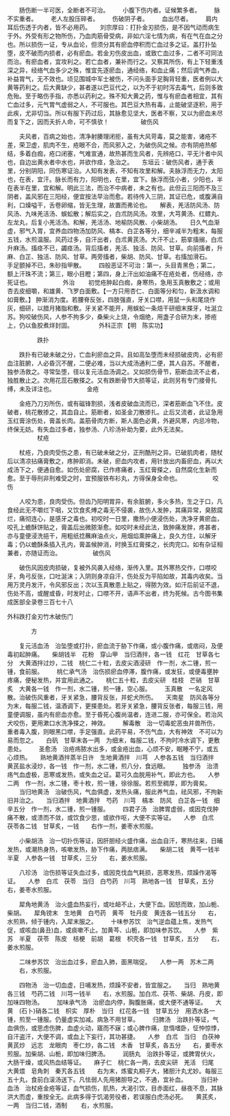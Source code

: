 <!-- { "loadSidebar": true } -->
　　肠伤断一半可医，全断者不可治。
　　小腹下伤内者。证候繁多者。
　　脉不实重者。
　　老人左股压碎者。
　　伤破阴子者。
　　血出尽者。
　　肩内耳后伤透于内者，皆不必用药。　　刘宗厚曰：打扑金刃损伤，是不因气动而病生于外。外受有形之物所伤，乃血肉筋骨受病，非如六淫七情为病，有在气在血之分也。所以损伤一证，专从血论，但须分其有瘀血停积而亡血过多之证。盖打扑坠堕，皮不破而内损者，必有瘀血。若金刃伤皮出血，或致亡血过多，二者不可同法而治。有瘀血者，宜攻利之。若亡血者，兼补而行之。又察其所伤，有上下轻重浅深之异，经络气血多少之殊，惟宜先逐瘀血，通经络，和血止痛；然后调气养血，补益胃气，无不效也。顷见围城中军士被伤，不问头面手足胸背轻重，医者例以大黄等药利之。后大黄缺少，甚者遂以巴豆代之，以为不于初时泻去毒气，后则多致危殆。至于略伤手指，亦悉以药利之。殊不知大黄之药，惟与有瘀血者相宜，其有亡血过多，元气胃气虚弱之人，不可服也。其巴豆大热有毒，止能破坚逐积，用于此疾，尤非切当。所以有服下药过后，其脉愈见坚大，医者不察，又以为瘀血未尽而复下之，因而夭折人命，可不慎欤！
　　　　　破伤风

　　夫风者，百病之始也，清净射腠理闭拒，虽有大风苛毒，莫之能害，诸疮不差，荣卫虚，肌肉不生，疮眼不合，而风邪入之，为破伤风之候。亦有阴疮热郁结，多着白痂，疮口闭塞，气难宣通，故热甚而生风者，先辨疮口，平无汁者中风也，自边出黄水者中水也，并欲作痉，急治之。　　东垣云：破伤风者，通于表里，分别阴阳，同伤寒证治。人知有发表，不知有攻里和解。夫脉浮而无力，太阳也，在表，宜汗。脉长而有力，阳明也，在里，宜下。脉浮而弦小者，少阳也，半在表半在里，宜和解。明此三法，而治不中病者，未之有也。此但云三阳而不及三阴者，盖风邪在三阳经，便宜按法早治而愈。若待传入三阴，其证已危，或腹满自利，口燥嗌干，舌卷卵缩，皆无生理，故置而弗论也。　　解表，羌活防风汤、防风汤、九味羌活汤、蜈蚣散；解后实之，白朮防风汤。攻里，大芎黄汤、红鳔丸、左龙丸，后复小羌活汤。和解，羌活汤、地榆防风散、小柴胡汤。　　日久气血渐虚，邪气入胃，宜养血四物汤加防风、槁本、白芷各等分，细辛减半为粗末，每服五钱，水煎温服。风药过多，自汗出者，白朮黄芪汤。大汗不止，筋挛搐搦，白朮升麻汤。搐痉不已，蠲痉汤。背后搐者，羌活、独活、防风、甘草。向前搐者，升麻、白芷、独活、防风、甘草。两旁搐者，柴胡、防风、甘草。右搐加滑石。　　手足颤掉不已，朱砂指甲散。
　　四般恶证不可治：第一，头目青黑色；第二，额上汗珠不流；第三，眼小目瞪；第四，身上汗出如油痛不在疮处者，伤经络，亦死证也。
　　　　　外治
　　初觉疮肿起白痂，身寒热，急用玉真散敷之；或用杏去皮细嚼，和雄黄、飞罗白面敷。【一方只用杏仁、白面等分和匀，新汲水调和如膏敷。】 肿渐消为度。若腰脊反张，四肢强直，牙关口噤，用鼠一头和尾烧作灰，细研，以腊月猪脂和敷。牙关紧不能开，用蜈蚣一条焙干研细末搽牙，吐涎立苏。狗咬破伤风，人参不拘多少，桑柴火上烧，令烟绝，用盏子合研为末，掺疮上，仍以鱼胶煮烊封固。
　　　　外科正宗 【明　陈实功】

　　　　　跌扑

　　跌扑有已破未破之分，亡血利瘀血之异。且如高坠堕而未经损破皮肉，必有瘀血注脏腑，人必昏沉不醒，二便必难，当以大成汤通利二便，其人自苏。不醒者，独参汤救之。寻常坠堕，径以复元活血汤调之。又如损伤骨节，筋断血流不止者，独胜散止之。次用花蕊石散搽之。又有跌断骨节大损等证，此则另有专门接骨扎缚，未及详注也。
　　　　　金疮

　　金疮乃刀刃所伤，或有磁锋割损，浅者皮破血流而已，深者筋断血飞不住。皮破者，桃花散掺之，其血自止。筋断者，如圣金刀散掺扎。止后又流者，此证急用玉红膏涂伤处，膏盖长肉。盖筋骨肉方断，斯人面色必黄，外避风寒，内忌冷物，终保无妨。有失血过多者，独参汤、八珍汤补助为要，此外无法矣。
　　　　　杖疮

　　杖疮，乃良肉受伤之患，有已破未破之分，正刑酷刑之异。已破肌肉者，随杖后以清凉拈痛膏敷之，疼肿即消。未破，瘀血内攻者，用针放出内畜瘀血，再以大成汤下之，便通自愈。如伤处瘀腐，已作疼痛者，玉红膏搽之，自然腐化生新而愈。至于辱刑非刑难受之时，宜预服铁布衫丸，方得保身全命也。
　　　　　咬伤

　　人咬为患，良肉受伤。但齿乃阳明胃异，有余脏腑，多火多热，生之于口，凡食经此无不嚼烂下咽，又饮食炙煿之毒无不侵袭，故伤人发肿，其痛异常，臭脓腐烂，痛彻连心，是感牙之毒也。初咬时一日里，撒热小便浸伤处，洗净牙黄瘀血，咬孔上蟾酥饼贴之，膏盖后出微脓渐愈。如咬时未经此法，致肿痛发胖，疼甚者，亦与童便浸洗挹干，用粗纸捻蘸麻油点火，用烟焰熏肿痛上，良久方住，以解牙毒；仍以蟾酥条插入孔内，膏盖候肿消，时换玉红膏搽之，长肉完口。如有杂证相兼者，亦随证而治。
　　　　　破伤风

　　破伤风因皮肉损破，复被外风袭入经络，渐传入里。其外寒热交作，口噤咬牙，角弓反张，口吐涎沫；入阴则身凉自汗，伤处反为平陷如故，其毒内收矣。当用万灵丹发汗，令风邪反出；次以玉真散患上贴之，得脓为效。如汗后前证不退，伤处不高，或醒或昏，时发时止，口噤不开，语声不出者，终为死候。古今图书集成医部全录卷三百七十八

外科跌打金刃竹木破伤门

　　　　方

　　复元活血汤　治坠堕或打扑，瘀血流于胁下作痛，或小腹作痛，或痞闷，及便毒初起肿痛。　　柴胡钱半　花粉　穿山甲　当归酒拌，各一钱　红花　甘草各七分　大黄酒拌过炒，二钱　桃仁二十粒，去皮尖酒浸研　作一剂，水二锺，煎一锺，食前服。
　　桃仁承气汤　治伤损瘀血停滞，腹作痛，或发狂，或便毒壅肿疼痛，便秘发热，并宜用此通之。　　桃仁五十粒，去皮尖研　桂枝　芒硝　甘草炙　大黄各一钱　作一剂，水二锺，煎一锺，空心服。
　　玉真散　一名定风散。治破伤风重者，牙关紧急，腰背反张，并蛇犬所伤。　　天南星　防风各等分　为末，每服二钱，温酒调下，更搽患处。若牙关紧急，腰背反张者，每服三钱，用童便调服，虽内有瘀血亦愈。至于昏死心腹尚温者，连进二服，亦可保全。若治风犬咬伤，更用漱口水洗净搽之，神效。
　　解毒散　治一切毒蛇恶虫并兽所伤，重者毒入腹，则眼黑口噤，手足强直。此药平易，不伤气血，大有神效　不可以为易而忽之。　　白矾　甘草末各一两　为细末，每服二钱，不拘时冷水调下，更敷患处。
　　圣愈汤　治疮疡脓水出多，或金疮出血，心烦不安，眠睡不宁，或五心烦热。　　熟地黄酒拌蒸半日许　生地黄酒拌　川芎　人参各五钱　当归酒拌　黄芪盐水浸炒，各一钱　作一剂，水二锺，煎八分，食远眼。
　　独参汤　治溃疡气血虚极，恶寒或发热，或失血之证。葛可久血脱用补气，即此方也。　　人参二两　作一剂，水二锺，枣十枚，煎一锺，徐徐服。若煎至稠厚，即为膏矣。
　　当归地黄汤　治破伤风，气血俱虚，发热头痛，服此养气血，祛风邪，不拘新旧并治之。　　当归酒拌　地黄酒拌　芍药　川芎　槁本　防风　白芷各一钱　细辛五分　作一剂，水二锺，煎一锺服。
　　四君子汤　治脾胃虚弱，或因克伐肿痛不散，或溃而不敛，或饮食少思，或欲作呕，大便不实等证。　　人参　白朮　茯苓各二钱　甘草炙，一钱　　右作一剂，姜枣水煎服。

　　小柴胡汤　治一切扑伤等证，因肝胆经火盛作痛，出血自汗，寒热往来，日晡发热，或潮热身热，咳嗽发热，胁下作痛，两胠痞满。　　柴胡二钱　黄芩一钱半　半夏　人参各一钱　甘草炙，三分　　右，姜水煎服。

　　八珍汤　治伤损等证失血过多，或因克伐血气耗损，恶寒发热，烦躁作渴等证。　　人参　白朮　茯苓　当归　白芍药　川芎　熟地各一钱　甘草炙，五分　　右，姜枣水煎服。

　　犀角地黄汤　治火盛血热妄行，或吐衄不止，大便下血。因怒而致，加山栀、柴胡。　　犀角镑末　生地黄　白芍药　黄芩　牡丹皮　黄连各一钱五分　　右，水煎熟，倾于锺内，入犀末服之。
　　十味参苏饮　治气逆血蕴上焦，发热气促，或咳血(鼻丑)血，或痰嗽不止。加黄芩、山栀，即加味参苏饮。　　人参　紫苏　半夏　茯苓　陈皮　桔梗　前胡　葛根　枳壳各一钱　甘草炙，五分　　右，姜水煎服。

　　二味参苏饮　治出血过多，瘀血入肺，面黑喘促。　　人参一两　苏木二两
　　右，水煎服。

　　四物汤　治一切血虚，日哺发热，烦躁不安者，皆宜服之。　　当归　熟地黄各三钱　芍药二钱　川芎一钱半　　右，水煎服。加白朮、茯苓、柴胡、丹皮，即加味四物汤。
　　加味承气汤　治瘀血内停，胸腹胀痛，或大便不通等证。　　大黄　(石卜)硝各二钱　枳实　厚朴　当归　红花各一钱　甘草五分　用洒水各一锺，煎至一锺服。仍量虚实加减。病急不用甘草。
　　归脾汤　治跌扑等证，气血俱伤，或思虑伤脾，血虚火动，寤而不寐；或心脾作痛，怠惰嗜卧，怔忡惊悸，自汗盗汗，大便不调，或血上下妄行，其功甚捷。　　人参　白朮　当归　白茯神　黄芪炒　远志　龙眼肉　枣仁炒，各二钱　木香　甘草炙，各五分　　右，姜枣水煎服。加柴胡、山栀，即加味归脾汤。
　　润肠丸　治跌扑等证，或脾胃伏火，大肠干燥，或风热血结等证。　　麻子仁　桃仁各一两，去皮尖研　羌活　归尾　大黄煨　皂角刺　秦艽各五钱　　右为末，炼蜜丸桐子大，猪胆汁丸尤妙。每服三五十丸，食前白滚汤送下。凡怯弱人先用猪胆导之，不通，宜补血。
　　当归补血汤　治杖疮金疮等证，血气损伤，肌热，大渴引饮，目赤面红，昼夜不息，其脉洪大而虚，重按全无。此病多得于饥渴劳役者，若误服白虎汤必死。　　黄芪炙，一两　当归二钱，酒制
　　右，水煎服。

